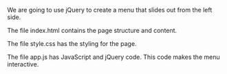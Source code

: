 We are going to use jQuery to create a menu that slides out from the left side.

The file index.html contains the page structure and content.

The file style.css has the styling for the page.

The file app.js has JavaScript and jQuery code. This code makes the menu interactive.